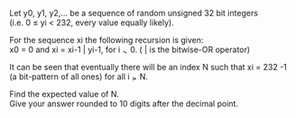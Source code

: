   <p>Let y0, y1, y2,... be a sequence of random unsigned 32 bit integers<br />  (i.e. 0 &le; yi &lt; 232, every value equally likely).</p>  <p>For the sequence xi the following recursion is given:<br />    x0 = 0 and  xi = xi-1 | yi-1, for i <img src='images/symbol_gt.gif' width='10' height='10' alt='&gt;' border='0' style='vertical-align:middle;' /> 0. ( | is the bitwise-OR operator)  </p>    <p>It can be seen that eventually there will be an index N such that xi = 232 -1 (a bit-pattern of all ones) for all i <img src='images/symbol_ge.gif' width='10' height='12' alt='&ge;' border='0' style='vertical-align:middle;' /> N.</p>    <p>Find the expected value of N. <br />  Give your answer rounded to 10 digits after the decimal point.</p>  